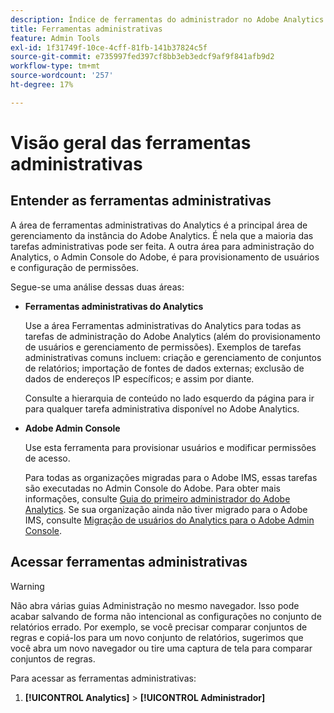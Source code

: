 ```yaml
---
description: Índice de ferramentas do administrador no Adobe Analytics.
title: Ferramentas administrativas
feature: Admin Tools
exl-id: 1f31749f-10ce-4cff-81fb-141b37824c5f
source-git-commit: e735997fed397cf8bb3eb3edcf9af9f841afb9d2
workflow-type: tm+mt
source-wordcount: '257'
ht-degree: 17%

---
```


# Visão geral das ferramentas administrativas

## Entender as ferramentas administrativas

A área de ferramentas administrativas do Analytics é a principal área de gerenciamento da instância do Adobe Analytics. É nela que a maioria das tarefas administrativas pode ser feita. A outra área para administração do Analytics, o Admin Console do Adobe, é para provisionamento de usuários e configuração de permissões.

Segue-se uma análise dessas duas áreas:

* **Ferramentas administrativas do Analytics**

   Use a área Ferramentas administrativas do Analytics para todas as tarefas de administração do Adobe Analytics (além do provisionamento de usuários e gerenciamento de permissões). Exemplos de tarefas administrativas comuns incluem: criação e gerenciamento de conjuntos de relatórios; importação de fontes de dados externas; exclusão de dados de endereços IP específicos; e assim por diante.

   Consulte a hierarquia de conteúdo no lado esquerdo da página para ir para qualquer tarefa administrativa disponível no Adobe Analytics.

* **Adobe Admin Console**

   Use esta ferramenta para provisionar usuários e modificar permissões de acesso.

   Para todas as organizações migradas para o Adobe IMS, essas tarefas são executadas no Admin Console do Adobe. Para obter mais informações, consulte [Guia do primeiro administrador do Adobe Analytics](/help/admin/admin-console/first-admin-guide.md). Se sua organização ainda não tiver migrado para o Adobe IMS, consulte [Migração de usuários do Analytics para o Adobe Admin Console](/help/admin/admin/user-management2/user-migration/c-migration-tool.md).

## Acessar ferramentas administrativas

>[!WARNING]
>
>Não abra várias guias Administração no mesmo navegador. Isso pode acabar salvando de forma não intencional as configurações no conjunto de relatórios errado. Por exemplo, se você precisar comparar conjuntos de regras e copiá-los para um novo conjunto de relatórios, sugerimos que você abra um novo navegador ou tire uma captura de tela para comparar conjuntos de regras.

Para acessar as ferramentas administrativas:

1. **[!UICONTROL Analytics]** > **[!UICONTROL Administrador]**
